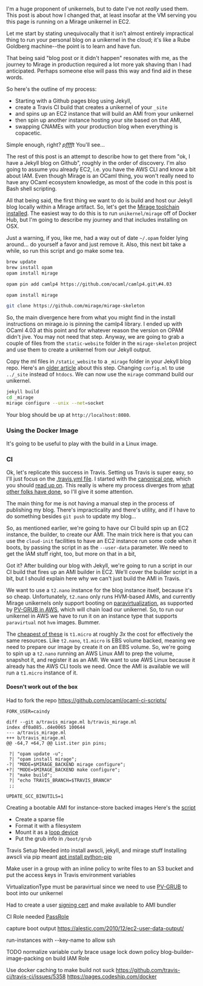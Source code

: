 
I'm a huge proponent of unikernels, but to date I've not _really_ used them.
This post is about how I changed that, at least insofar at the VM serving you
this page is running on a Mirage unikernel in EC2.

Let me start by stating unequivocally that it isn't almost entirely impractical
thing to run your personal blog on a unikernel in the cloud; it's like a Rube
Goldberg machine--the point is to learn and have fun.

That being said "blog post or it didn't happen" resonates with me, as the
journey to Mirage in production required a lot more yak shaving than I had
anticipated. Perhaps someone else will pass this way and find aid in these
words.

So here's the outline of my process:
- Starting with a Github pages blog using Jekyll,
- create a Travis CI build that creates a unikernel of your `_site`
- and spins up an EC2 instance that will build an AMI from your unikernel
- then spin up another instance hosting your site based on that AMI,
- swapping CNAMEs with your production blog when everything is copacetic.

Simple enough, right? *pfffft* You'll see...

The rest of this post is an attempt to describe how to get there from "ok, I
have a Jekyll blog on Github", roughly in the order of discovery. I'm also going
to assume you already EC2, i.e. you have the AWS CLI and know a bit about IAM.
Even though Mirage is an OCaml thing, you won't really need to have any OCaml
ecosystem knowledge, as most of the code in this post is Bash shell scripting.

All that being said, the first thing we want to do is build and host our Jekyll
blog locally within a Mirage artifact. So, let's get the
[Mirage toolchain installed](https://mirage.io/wiki/install). The easiest way to
do this is to run `unikernel/mirage` off of Docker Hub, but I'm going to
describe my journey and that includes installing on OSX.

Just a warning, if you, like me, had a way out of date `~/.opam` folder lying
around... do yourself a favor and just remove it. Also, this next bit take a
while, so run this script and go make some tea.

```bash
brew update
brew install opam
opam install mirage

opam pin add camlp4 https://github.com/ocaml/camlp4.git\#4.03

opam install mirage

git clone https://github.com/mirage/mirage-skeleton
```

So, the main divergence here from what you might find in the install
instructions on mirage.io is pinning the camlp4 library. I ended up with OCaml
4.03 at this point and for whatever reason the version on OPAM didn't jive. You
may not need that step. Anyway, we are going to grab a couple of files from the
`static-website` folder in the `mirage-skeleton` project and use them to create
a unikernel from our Jekyll output.

Copy the ml files in `/static_website` to a `_mirage` folder in your Jekyll blog
repo. Here's an
[older article](http://amirchaudhry.com/from-jekyll-to-unikernel-in-fifty-lines)
about this step. Changing `config.ml` to use `../_site` instead of `htdocs`. We
can now use the `mirage` command build our unikernel.

```bash
jekyll build
cd _mirage
mirage configure --unix --net=socket
```

Your blog should be up at `http://localhost:8080`.

### Using the Docker Image

It's going to be useful to play with the build in a Linux image.

### CI

Ok, let's replicate this success in Travis. Setting us Travis is super easy, so
I'll just focus on the
[.travis.yml file](https://github.com/caindy/caindy.github.io/blob/master/.travis.yml).
I started with the
[canonical one](https://raw.githubusercontent.com/ocaml/ocaml-ci-scripts/master/.travis.yml),
which you should
[read up on](https://github.com/ocaml/ocaml-ci-scripts/blob/master/README-travis.md).
This really is where my process diverges from
[what other folks have done](http://amirchaudhry.com/unikernels-for-everyone),
so I'll give it some attention.

The main thing for me is not having a manual step in the process of publishing
my blog. There's impracticality and there's utility, and if I have to do
something besides `git push` to update my blog...

So, as mentioned earlier, we're going to have our CI build spin up an EC2
instance, the builder, to create our AMI. The main trick here is that you can
use the `cloud-init` facilities to have an EC2 instance run some code when it
boots, by passing the script in as the `--user-data` parameter. We need to get
the IAM stuff right, too, but more on that in a bit, 

Got it? After building our blog with Jekyll, we're going to run a script in our
CI build that fires up an AMI builder in EC2. We'll cover the builder script in
a bit, but I should explain here why we can't just build the AMI in Travis.

We want to use a `t2.nano` instance for the blog instance itself, because it's
so cheap. Unfortunately, `t2.nano` only runs HVM-based AMIs, and currently
Mirage unikernels only support booting on
[paravirtualization](http://lists.xenproject.org/archives/html/mirageos-devel/2015-09/msg00066.html),
as supported by
[PV-GRUB in AWS](http://docs.aws.amazon.com/AWSEC2/latest/UserGuide/UserProvidedKernels.html),
which will chain load our unikernel. So, to run our unikernel in AWS we have to
run it on an instance type that supports `paravirtual` not `hvm` images. Bummer.

The [cheapest of these](http://www.ec2instances.info/) is `t1.micro` at roughly
*3x* the cost for effectively the same resources. Like `t2.nano`, `t1.micro` is
EBS volume backed, meaning we need to prepare our image by create it on an EBS
volume. So, we're going to spin up a `t2.nano` running an AWS Linux AMI to prep
the volume, snapshot it, and register it as an AMI. We want to use AWS Linux
because it already has the AWS CLI tools we need. Once the AMI is available we
will run a `t1.micro` instance of it.

#### Doesn't work out of the box

Had to fork the repo
https://github.com/ocaml/ocaml-ci-scripts/

`FORK_USER=caindy`
```
diff --git a/travis_mirage.ml b/travis_mirage.ml
index df0a085..d4e0065 100644
--- a/travis_mirage.ml
+++ b/travis_mirage.ml
@@ -64,7 +64,7 @@ List.iter pin pins;
 
 ?| "opam update -u";
 ?| "opam install mirage";
-?| "MODE=$MIRAGE_BACKEND mirage configure";
+?| "MODE=$MIRAGE_BACKEND make configure";
 ?| "make build";
 ?| "echo TRAVIS_BRANCH=$TRAVIS_BRANCH"
 ;;
```

`UPDATE_GCC_BINUTILS=1`


Creating a bootable AMI for instance-store backed images
Here's the [script](https://github.com/caindy/caindy.github.io/blob/instance-store/_mirage/ec2.sh)
- Create a sparse file
- Format it with a filesystem
- Mount it as a [loop device](https://en.wikipedia.org/wiki/Loop_device) 
- Put the grub info in `/boot/grub`


Travis Setup
Needed into install awscli, jekyll, and mirage stuff
Installing awscli via pip meant [apt install python-pip](https://github.com/travis-ci/travis-ci/issues/4090#issuecomment-184811689)


Make user in a group with an inline policy to write files to an S3 bucket and
put the access keys in Travis environment variables

VirtualizationType must be paravirtual since we need to use [PV-GRUB](http://docs.aws.amazon.com/AWSEC2/latest/UserGuide/UserProvidedKernels.html) to boot into our unikernel


Had to create a user [signing cert](http://docs.aws.amazon.com/AWSEC2/latest/CommandLineReference/ec2-cli-managing-certs.html?icmpid=docs_iam_console) and make available to AMI bundler

CI Role needed [PassRole](https://blogs.aws.amazon.com/security/post/Tx3M0IFB5XBOCQX/Granting-Permission-to-Launch-EC2-Instances-with-IAM-Roles-PassRole-Permission)

capture boot output 
https://alestic.com/2010/12/ec2-user-data-output/

run-instances with --key-name to allow ssh

TODO
normalize variable curly brace usage
lock down policy blog-builder-image-packing on build IAM Role

Use docker caching to make build not suck
https://github.com/travis-ci/travis-ci/issues/5358
https://pages.codeship.com/docker




